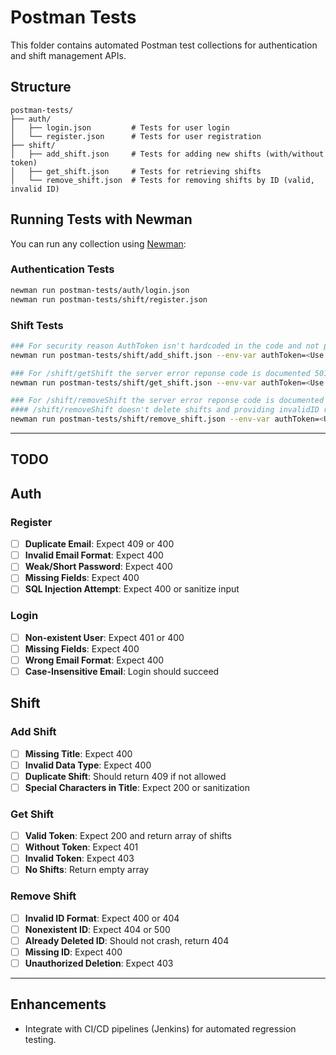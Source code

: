 # Postman Tests 

This folder contains automated Postman test collections for authentication and shift management APIs.

## Structure

```
postman-tests/
├── auth/
│   ├── login.json         # Tests for user login
│   └── register.json      # Tests for user registration
├── shift/
│   ├── add_shift.json     # Tests for adding new shifts (with/without token)
│   ├── get_shift.json     # Tests for retrieving shifts
│   └── remove_shift.json  # Tests for removing shifts by ID (valid, invalid ID)

```

## Running Tests with Newman

You can run any collection using [Newman](https://www.npmjs.com/package/newman):

### Authentication Tests

```bash
newman run postman-tests/auth/login.json
newman run postman-tests/shift/register.json
```

### Shift Tests
```bash 
### For security reason AuthToken isn't hardcoded in the code and not provided in the Readme
newman run postman-tests/shift/add_shift.json --env-var authToken=<Use the swagger /user/login to get the auth token>

### For /shift/getShift the server error reponse code is documented 501, but it is returning 500 instead
newman run postman-tests/shift/get_shift.json --env-var authToken=<Use the swagger /user/login to get the auth token>

### For /shift/removeShift the server error reponse code is documented 501, but it is returning 500 instead
#### /shift/removeShift doesn't delete shifts and providing invalidID returns 200 success instead of 501/500 server error. That's why this test will fail.
newman run postman-tests/shift/remove_shift.json --env-var authToken=<Use the swagger /user/login to get the auth token> --env-var validShiftId=<Existing shift ID>
```

---

## TODO

## Auth
### Register
- [ ] **Duplicate Email**: Expect 409 or 400
- [ ] **Invalid Email Format**: Expect 400
- [ ] **Weak/Short Password**: Expect 400
- [ ] **Missing Fields**: Expect 400
- [ ] **SQL Injection Attempt**: Expect 400 or sanitize input

### Login
- [ ] **Non-existent User**: Expect 401 or 400
- [ ] **Missing Fields**: Expect 400
- [ ] **Wrong Email Format**: Expect 400
- [ ] **Case-Insensitive Email**: Login should succeed

## Shift
### Add Shift
- [ ] **Missing Title**: Expect 400
- [ ] **Invalid Data Type**: Expect 400
- [ ] **Duplicate Shift**: Should return 409 if not allowed
- [ ] **Special Characters in Title**: Expect 200 or sanitization

### Get Shift
- [ ] **Valid Token**: Expect 200 and return array of shifts
- [ ] **Without Token**: Expect 401
- [ ] **Invalid Token**: Expect 403
- [ ] **No Shifts**: Return empty array

### Remove Shift
- [ ] **Invalid ID Format**: Expect 400 or 404
- [ ] **Nonexistent ID**: Expect 404 or 500
- [ ] **Already Deleted ID**: Should not crash, return 404
- [ ] **Missing ID**: Expect 400
- [ ] **Unauthorized Deletion**: Expect 403

---

## Enhancements

- Integrate with CI/CD pipelines (Jenkins) for automated regression testing.